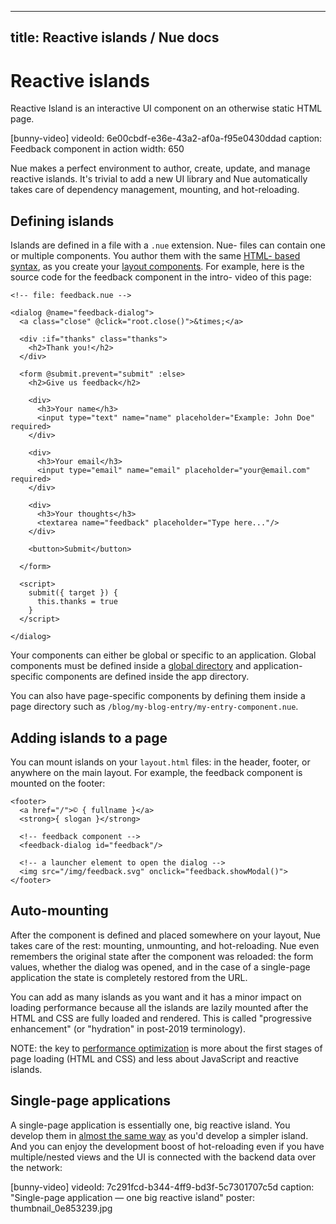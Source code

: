 
---
title: Reactive islands / Nue docs
---

# Reactive islands
Reactive Island is an interactive UI component on an otherwise static HTML page.

[bunny-video]
  videoId: 6e00cbdf-e36e-43a2-af0a-f95e0430ddad
  caption: Feedback component in action
  width: 650

Nue makes a perfect environment to author, create, update, and manage reactive islands. It's trivial to add a new UI library and Nue automatically takes care of dependency management, mounting, and hot-reloading.


## Defining islands
Islands are defined in a file with a `.nue` extension. Nue- files can contain one or multiple components. You author them with the same [HTML- based syntax](../reference/template-syntax.html), as you create your [layout components](../concepts/layout-components.html). For example, here is the source code for the feedback component in the intro- video of this page:


```
<!-- file: feedback.nue -->

<dialog @name="feedback-dialog">
  <a class="close" @click="root.close()">&times;</a>

  <div :if="thanks" class="thanks">
    <h2>Thank you!</h2>
  </div>

  <form @submit.prevent="submit" :else>
    <h2>Give us feedback</h2>

    <div>
      <h3>Your name</h3>
      <input type="text" name="name" placeholder="Example: John Doe" required>
    </div>

    <div>
      <h3>Your email</h3>
      <input type="email" name="email" placeholder="your@email.com" required>
    </div>

    <div>
      <h3>Your thoughts</h3>
      <textarea name="feedback" placeholder="Type here..."/>
    </div>

    <button>Submit</button>

  </form>

  <script>
    submit({ target }) {
      this.thanks = true
    }
  </script>

</dialog>
```

Your components can either be global or specific to an application. Global components must be defined inside a [global directory](files-and-directories.html#deps) and application-specific components are defined inside the app directory.

You can also have page-specific components by defining them inside a page directory such as `/blog/my-blog-entry/my-entry-component.nue`.


## Adding islands to a page
You can mount islands on your `layout.html` files: in the header, footer, or anywhere on the main layout. For example, the feedback component is mounted on the footer:


```
<footer>
  <a href="/">© { fullname }</a>
  <strong>{ slogan }</strong>

  <!-- feedback component -->
  <feedback-dialog id="feedback"/>

  <!-- a launcher element to open the dialog -->
  <img src="/img/feedback.svg" onclick="feedback.showModal()">
</footer>
```

## Auto-mounting
After the component is defined and placed somewhere on your layout, Nue takes care of the rest: mounting, unmounting, and hot-reloading. Nue even remembers the original state after the component was reloaded: the form values, whether the dialog was opened, and in the case of a single-page application the state is completely restored from the URL.

You can add as many islands as you want and it has a minor impact on loading performance because all the islands are lazily mounted after the HTML and CSS are fully loaded and rendered. This is called "progressive enhancement" (or "hydration" in post-2019 terminology).

NOTE: the key to [performance optimization](performance-optimization.html) is more about the first stages of page loading (HTML and CSS) and less about JavaScript and reactive islands.


## Single-page applications
A single-page application is essentially one, big reactive island. You develop them in [almost the same way](../tutorials/build-a-simple-spa.html) as you'd develop a simpler island. And you can enjoy the development boost of hot-reloading even if you have multiple/nested views and the UI is connected with the backend data over the network:

[bunny-video]
  videoId: 7c291fcd-b344-4ff9-bd3f-5c7301707c5d
  caption: "Single-page application — one big reactive island"
  poster: thumbnail_0e853239.jpg
